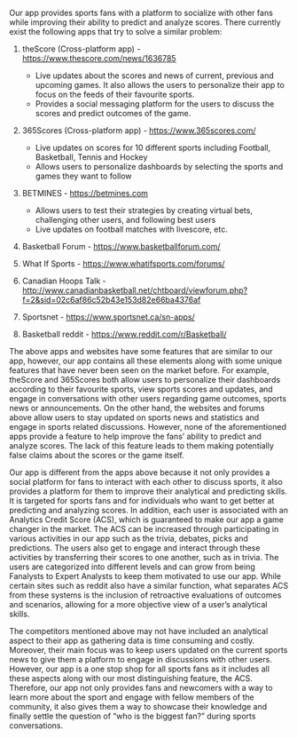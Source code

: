 Our app provides sports fans with a platform to socialize with other fans while improving their ability to predict and analyze scores. There currently exist the following apps that try to solve a similar problem:

1.	theScore (Cross-platform app) - https://www.thescore.com/news/1636785
	- Live updates about the scores and news of current, previous and upcoming games. It also allows the users to personalize their app to focus on the feeds of their favourite sports.
	- Provides a social messaging platform for the users to discuss the scores and predict outcomes of the game. 

2.	365Scores (Cross-platform app) - https://www.365scores.com/
	- Live updates on scores for 10 different sports including Football, Basketball, Tennis and Hockey
	- Allows users to personalize dashboards by selecting the sports and games they want to follow

3.	BETMINES - https://betmines.com
	- Allows users to test their strategies by creating virtual bets, challenging other users, and following best users
	- Live updates on football matches with livescore, etc.

4.	Basketball Forum - https://www.basketballforum.com/ 

5.	What If Sports - https://www.whatifsports.com/forums/

6.	Canadian Hoops Talk - http://www.canadianbasketball.net/chtboard/viewforum.php?f=2&sid=02c6af86c52b43e153d82e66ba4376af 

7.	Sportsnet - https://www.sportsnet.ca/sn-apps/

8.	Basketball reddit - https://www.reddit.com/r/Basketball/ 

The above apps and websites have some features that are similar to our app, however, our app contains all these elements along with some unique features that have never been seen on the market before. For example, theScore and 365Scores both allow users to personalize their dashboards according to their favourite sports, view sports scores and updates, and engage in conversations with other users regarding game outcomes, sports news or announcements. On the other hand, the websites and forums above allow users to stay updated on sports news and statistics and engage in sports related discussions. However, none of the aforementioned apps provide a feature to help improve the fans’ ability to predict and analyze scores. The lack of this feature leads to them making potentially false claims about the scores or the game itself. 

Our app is different from the apps above because it not only provides a social platform for fans to interact with each other to discuss sports, it also provides a platform for them to improve their analytical and predicting skills. It is targeted for sports fans and for individuals who want to get better at predicting and analyzing scores. In addition, each user is associated with an Analytics Credit Score (ACS), which is guaranteed to make our app a game changer in the market. The ACS can be increased through participating in various activities in our app such as the trivia, debates, picks and predictions. The users also get to engage and interact through these activities by transferring their scores to one another, such as in trivia. The users are categorized into different levels and can grow from being Fanalysts to Expert Analysts to keep them motivated to use our app. While certain sites such as reddit also have a similar function, what separates ACS from these systems is the inclusion of retroactive evaluations of outcomes and scenarios, allowing for a more objective view of a user’s analytical skills.

The competitors mentioned above may not have included an analytical aspect to their app as gathering data is time consuming and costly. Moreover, their main focus was to keep users updated on the current sports news to give them a platform to engage in discussions with other users. However, our app is a one stop shop for all sports fans as it includes all these aspects along with our most distinguishing feature, the ACS. Therefore, our app not only provides fans and newcomers with a way to learn more about the sport and engage with fellow members of the community, it also gives them a way to showcase their knowledge and finally settle the question of “who is the biggest fan?” during sports conversations.


